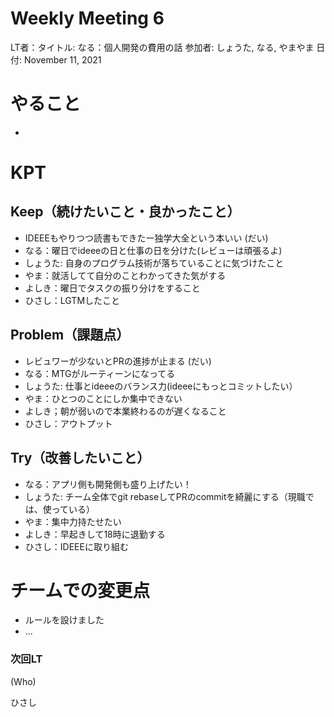 # Weekly Meeting 6

LT者：タイトル: なる：個人開発の費用の話
参加者: しょうた, なる, やまやま
日付: November 11, 2021

# やること

- 

# KPT

## Keep（続けたいこと・良かったこと）

- IDEEEもやりつつ読書もできたー独学大全という本いい (だい)
- なる：曜日でideeeの日と仕事の日を分けた(レビューは頑張るよ)
- しょうた: 自身のプログラム技術が落ちていることに気づけたこと
- やま：就活してて自分のことわかってきた気がする
- よしき：曜日でタスクの振り分けをすること
- ひさし：LGTMしたこと

## Problem（課題点）

- レビュワーが少ないとPRの進捗が止まる (だい)
- なる：MTGがルーティーンになってる
- しょうた: 仕事とideeeのバランス力(ideeeにもっとコミットしたい）
- やま：ひとつのことにしか集中できない
- よしき；朝が弱いので本業終わるのが遅くなること
- ひさし：アウトプット

## Try（改善したいこと）

- なる：アプリ側も開発側も盛り上げたい！
- しょうた: チーム全体でgit rebaseしてPRのcommitを綺麗にする（現職では、使っている）
- やま：集中力持たせたい
- よしき：早起きして18時に退勤する
- ひさし：IDEEEに取り組む

# チームでの変更点

- ルールを設けました
- ...

### 次回LT

(Who)

ひさし